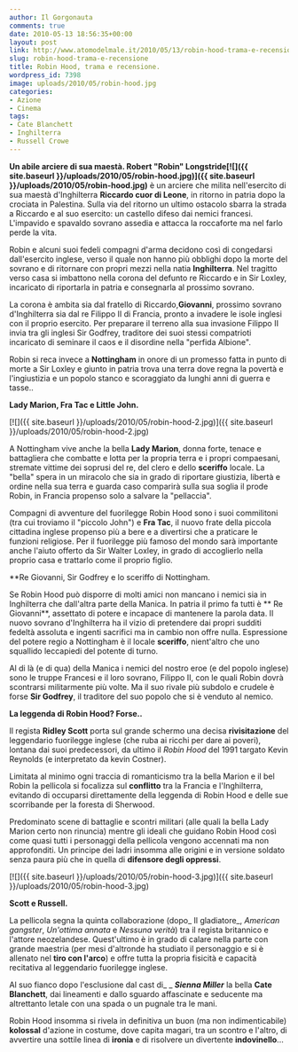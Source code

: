 ```yaml
---
author: Il Gorgonauta
comments: true
date: 2010-05-13 18:56:35+00:00
layout: post
link: http://www.atomodelmale.it/2010/05/13/robin-hood-trama-e-recensione/
slug: robin-hood-trama-e-recensione
title: Robin Hood, trama e recensione.
wordpress_id: 7398
image: uploads/2010/05/robin-hood.jpg
categories:
- Azione
- Cinema
tags:
- Cate Blanchett
- Inghilterra
- Russell Crowe
---
```


**Un abile arciere di sua maestà. Robert "Robin" Longstride[![]({{ site.baseurl }}/uploads/2010/05/robin-hood.jpg)]({{ site.baseurl }}/uploads/2010/05/robin-hood.jpg)** è un arciere che milita nell'esercito di sua maestà d'Inghilterra **Riccardo cuor di Leone**, in ritorno in patria dopo la crociata in Palestina. Sulla via del ritorno un ultimo ostacolo sbarra la strada a Riccardo e al suo esercito: un castello difeso dai nemici francesi. L'impavido e spavaldo sovrano assedia e attacca la roccaforte ma nel farlo perde la vita.

Robin e alcuni suoi fedeli compagni d'arma decidono così di congedarsi dall'esercito inglese, verso il quale non hanno più obblighi dopo la morte del sovrano e di ritornare con propri mezzi nella natia **Inghilterra**. Nel tragitto verso casa si imbattono nella corona del defunto re Riccardo e in Sir Loxley, incaricato di riportarla in patria e consegnarla al prossimo sovrano.

La corona è ambita sia dal fratello di Riccardo,**Giovanni**, prossimo sovrano d'Inghilterra sia dal re Filippo II di Francia, pronto a invadere le isole inglesi con il proprio esercito. Per preparare il terreno alla sua invasione Filippo II invia tra gli inglesi Sir Godfrey, traditore dei suoi stessi compatrioti incaricato di seminare il caos e il disordine nella "perfida Albione".

Robin si reca invece a **Nottingham** in onore di un promesso fatta in punto di morte a Sir Loxley e giunto in patria trova una terra dove regna la povertà e l'ingiustizia e un popolo stanco e scoraggiato da lunghi anni di guerra e tasse..

**Lady Marion, Fra Tac e Little John.**

[![]({{ site.baseurl }}/uploads/2010/05/robin-hood-2.jpg)]({{ site.baseurl }}/uploads/2010/05/robin-hood-2.jpg)

A Nottingham vive anche la bella **Lady Marion**, donna forte, tenace e battagliera che combatte e lotta per la propria terra e i propri compaesani, stremate vittime dei soprusi del re, del clero e dello **sceriffo** locale. La "bella" spera in un miracolo che sia in grado di riportare giustizia, libertà e ordine nella sua terra e guarda caso comparirà sulla sua soglia il prode Robin, in Francia propenso solo a salvare la "pellaccia".

Compagni di avventure del fuorilegge Robin Hood sono i suoi commilitoni (tra cui troviamo il "piccolo John") e **Fra Tac**, il nuovo frate della piccola cittadina inglese propenso più a bere e a divertirsi che a praticare le funzioni religiose. Per il fuorilegge più famoso del mondo sarà importante anche l'aiuto offerto da Sir Walter Loxley, in grado di accoglierlo nella proprio casa e trattarlo come il proprio figlio.

**Re Giovanni, Sir Godfrey e lo sceriffo di Nottingham.

Se Robin Hood può disporre di molti amici non mancano i nemici sia in Inghilterra che dall'altra parte della Manica. In patria il primo fa tutti è ** Re Giovanni**, assettato di potere e incapace di mantenere la parola data. Il nuovo sovrano d'Inghilterra ha il vizio di pretendere dai propri sudditi fedeltà assoluta e ingenti sacrifici ma in cambio non offre nulla. Espressione del potere regio a Nottingham è il locale **sceriffo**, nient'altro che uno squallido leccapiedi del potente di turno.

Al di là (e di qua) della Manica i nemici del nostro eroe (e del popolo inglese) sono le truppe Francesi e il loro sovrano, Filippo II, con le quali Robin dovrà scontrarsi militarmente più volte. Ma il suo rivale più subdolo e crudele è forse **Sir Godfrey**, il traditore del suo popolo che si è venduto al nemico.

**La leggenda di Robin Hood? Forse..**

Il regista **Ridley Scott** porta sul grande schermo una decisa **rivisitazione** del leggendario fuorilegge inglese (che ruba ai ricchi per dare ai poveri), lontana dai suoi predecessori, da ultimo il _Robin Hood_ del 1991 targato Kevin Reynolds (e interpretato da kevin Costner).

Limitata al minimo ogni traccia di romanticismo tra la bella Marion e il bel Robin la pellicola si focalizza sul **conflitto** tra la Francia e l'Inghilterra, evitando di occuparsi direttamente della leggenda di Robin Hood e delle sue scorribande per la foresta di Sherwood.

Predominato scene di battaglie e scontri militari (alle quali la bella Lady Marion certo non rinuncia) mentre gli ideali che guidano Robin Hood così come quasi tutti i personaggi della pellicola vengono accennati ma non approfonditi. Un principe dei ladri insomma alle origini e in versione soldato senza paura più che in quella di **difensore degli oppressi**.

[![]({{ site.baseurl }}/uploads/2010/05/robin-hood-3.jpg)]({{ site.baseurl }}/uploads/2010/05/robin-hood-3.jpg)

**Scott e Russell.**

La pellicola segna la quinta collaborazione (dopo_ Il gladiatore_, _American gangster_, _Un'ottima annata_ e _Nessuna verità_) tra il regista britannico e l'attore neozelandese. Quest'ultimo è in grado di calare nella parte con grande maestria (per mesi d'altronde ha studiato il personaggio e si è allenato nel **tiro con l'arco**) e offre tutta la propria fisicità e capacità recitativa al leggendario fuorilegge inglese.

Al suo fianco dopo l'esclusione dal cast di_ _ **_Sienna Miller_** la bella **Cate Blanchett**, dai lineamenti e dallo sguardo affascinate e seducente ma altrettanto letale con una spada o un pugnale tra le mani.

Robin Hood insomma si rivela in definitiva un buon (ma non indimenticabile) **kolossal** d'azione in costume, dove capita magari, tra un scontro e l'altro, di avvertire una sottile linea di **ironia** e di risolvere un divertente **indovinello**...
